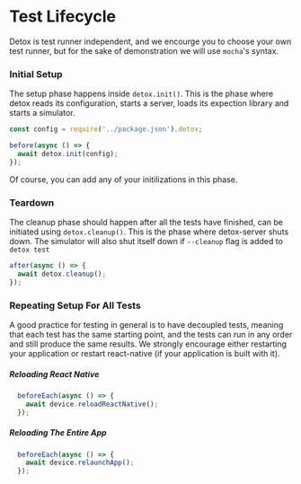 # Test Lifecycle

Detox is test runner independent, and we encourge you to choose your own test runner, but for the sake of demonstration we will use `mocha`'s syntax.


### Initial Setup
The setup phase happens inside `detox.init()`. This is the phase where detox reads its configuration, starts a server, loads its expection library and starts a simulator.

```js
const config = require('../package.json').detox;

before(async () => {
  await detox.init(config);
});
```

Of course, you can add any of your initilizations in this phase.

### Teardown
The cleanup phase should happen after all the tests have finished, can be initiated using `detox.cleanup()`. This is the phase where detox-server shuts down. The simulator will also shut itself down if `--cleanup` flag is added to `detox test`

```js
after(async () => {
  await detox.cleanup();
});
```

### Repeating Setup For All Tests

A good practice for testing in general is to have decoupled tests, meaning that each test has the same starting point, and the tests can run in any order and still produce the same results. We strongly encourage either restarting your application or restart react-native (if your application is built with it).

##### Reloading React Native

```js
  beforeEach(async () => {
    await device.reloadReactNative();
  });
```

##### Reloading The Entire App

```js
  beforeEach(async () => {
    await device.relaunchApp();
  });
```
